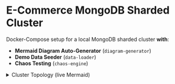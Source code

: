 # E-Commerce MongoDB Sharded Cluster  

Docker-Compose setup for a local MongoDB sharded cluster **with**:  
- **Mermaid Diagram Auto-Generator** (`diagram-generator`)  
- **Demo Data Seeder** (`data-loader`)  
- **Chaos Testing** (`chaos-engine`)  

<details>
<summary>Cluster Topology (live Mermaid)</summary>

```mermaid
<!-- contents of cluster-topology.mmd -->
